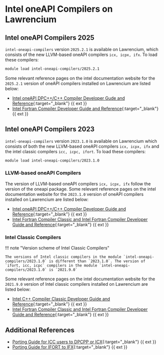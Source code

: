 # Intel oneAPI Compilers on Lawrencium

## Intel oneAPI Compilers 2025
`intel-oneapi-compilers` version `2025.2.1` is available on Lawrencium, which consists of the new LLVM-based oneAPI compilers `icx, icpx, ifx`. To load these compilers:

``` sh
module load intel-oneapi-compilers/2025.2.1
```

Some relevant reference pages on the intel documentation website for the `2025.2.1` version of oneAPI compilers installed on Lawrencium are listed below:

  * [Intel oneAPI DPC++/C++ Compiler Developer Gude and Reference](https://www.intel.com/content/www/us/en/docs/dpcpp-cpp-compiler/developer-guide-reference/2025-2/overview.html){:target="_blank"} {{ ext }}
  * [Intel Fortran Compiler Developer Guide and Reference](https://www.intel.com/content/www/us/en/docs/fortran-compiler/developer-guide-reference/2025-2/overview.html){:target="_blank"} {{ ext }}

## Intel oneAPI Compilers 2023
`intel-oneapi-compilers` version `2023.1.0` is available on Lawrencium which consists of both the new LLVM-based oneAPI compilers `icx, icpx, ifx` and the  intel classic compilers `icc, icpc, ifort`. To load these compilers:

``` bash
module load intel-oneapi-compilers/2023.1.0
```

### LLVM-based oneAPI Compilers
The version of LLVM-based oneAPI compilers `icx, icpx, ifx` follow the version of the oneapi package. Some relevant reference pages on the intel documentation website for the `2023.1.0` version of oneAPI compilers installed on Lawrencium are listed below:

  * [Intel oneAPI DPC++/C++ Compiler Developer Guide and Reference](https://www.intel.com/content/www/us/en/docs/dpcpp-cpp-compiler/developer-guide-reference/2023-1/overview.html){:target="_blank"} {{ ext }}
  * [Intel Fortran Compiler Classic and Intel Fortran Compiler Developer Guide and Reference](https://www.intel.com/content/www/us/en/docs/fortran-compiler/developer-guide-reference/2023-1/overview.html){:target="_blank"} {{ ext }}

### Intel Classic Compilers

!!! note "Version scheme of Intel Classic Compilers"

    The versions of Intel classic compilers in the module `intel-oneapi-compilers/2023.1.0` is different than `2023.1.0`. The version of `ifort, icc, icpc` compilers in the module `intel-oneapi-compilers/2023.1.0` is `2021.9.0`

Some relevant reference pages on the intel documentation website for the `2021.9.0` version of Intel classic compilers installed on Lawrencium are listed below:

  * [Intel C++ Compiler Classic Developer Guide and Reference](https://www.intel.com/content/www/us/en/docs/cpp-compiler/developer-guide-reference/2021-9/overview.html){:target="_blank"} {{ ext }}
  * [Intel Fortran Compiler Classic and Intel Fortran Compiler Developer Guide and Reference](https://www.intel.com/content/www/us/en/docs/fortran-compiler/developer-guide-reference/2023-1/overview.html){:target="_blank"} {{ ext }}


## Additional References

  * [Porting Guide for ICC users to DPCPP or ICX](https://www.intel.com/content/www/us/en/developer/articles/guide/porting-guide-for-icc-users-to-dpcpp-or-icx.html){:target="_blank"} {{ ext }}
  * [Porting Guide for IFORT to IFX](https://www.intel.com/content/www/us/en/developer/articles/guide/porting-guide-for-ifort-to-ifx.html){:target="_blank"} {{ ext }}